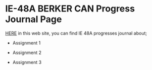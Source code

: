 # IE-48A BERKER CAN Progress Journal Page

[HERE](https://pjournal.github.io/boun01-brkrcann/) in this web site, you can find IE 48A progresses journal about;
- Assignment 1

- Assignment 2

- Assignment 3

